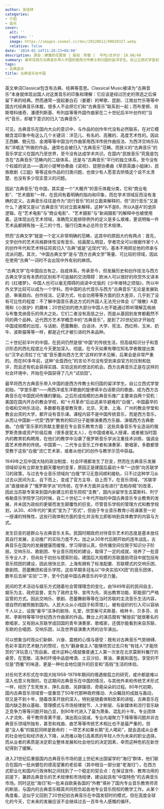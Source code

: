 ```yaml
---
author: 张佳林
categories:
- 介绍
- 音乐
cover:
  alt: ''
  caption: ''
  image: https://images.soomal.cc/doc/20120612/00020327.webp
  relative: false
date: '2014-01-14T11:28:23+08:00'
description: 源自：蝉雏的花雾居 | 版权：转载 |  平均/总评分：10.00/40
summary: 最早将西方古典音乐带入中国的是西方传教士和归国的留洋学生。自公立西式学堂初始，“学堂乐歌”――用西洋或东洋歌曲的旋律填半白话歌词的歌曲，成为西方古典音乐在中国民间传播的肇始。之后形成规模的古典音乐推广主要来自两个契机：美国在国内开办的教会学校，和“十月革命”后出逃来华避难的“白俄”……
tags:
- 古典音乐
title: 古典音乐在中国
---
```


英文单词Classical包含有古典、经典等意思。Classical Music被译为“古典音乐”本身就体现出国人对这类音乐的印象和理解：它应该是经过历史的筛选之后保留下来的经典。然而通常一提起姜白石（姜夔）的琴歌、昆剧、江南丝竹乐等等中国古代经典音乐体裁，很多人不会把它们和“古典音乐”联系到一起；而布里顿、肖斯塔科维奇、潘德列斯基、布列兹等等外国作曲家在二十世纪后半叶创作的“当代”音乐，却被下意识的归入“古典音乐”。

可见，古典音乐在国内大众的意识中，与作品的创作年代没有必然联系，在对它模糊含混印象中有这么几个关键词：洋范儿、有名的、高雅的、高度艺术性的。因此王西麟、鲍元恺、金湘等等中国当代作曲家用西洋传统作曲技法、为西洋交响乐队和“洋唱法”所做的作品，通常也会被归入“古典音乐”范畴。而狭义的“古典音乐”的音乐学定义在国内乃至世界，至今没有达成学术共识。在国内“民族音乐”究竟是包含在“古典音乐”范畴内的二级体系，还是与“古典音乐”平行的独立体系，至今没有个权威的说法――面对小提琴协奏曲《梁祝》、琵琶协奏曲《草原英雄小姐妹》、民族歌剧《江姐》等等这些作品的归类问题，也很少有人愿意去矫情这个说不太清楚、也没有多少现实意义的问题。

因此“古典音乐”在中国，其实是一个“大概齐”的音乐体裁分类，它和“商业电影”、“艺术摄影”一样，在民间有着明确的指向和印象，而在学术领域反而没有准确的定义。古典音乐往往是作为“流行音乐”的对立面来解释的，但“流行音乐”又是什么？通常又是以“古典音乐”的对立面来解释，这种“A不是B，所以A是A”的诡异逻辑，在“艺术电影”与“商业电影”、“艺术摄影”与“新闻摄影”的解释中也被使用着。这体现出在艺术领域，准确而又能排除例外的定义是多么艰难，更说明每一件艺术品都拥有独一无二的个性，强行归类未必总符合艺术规律。

然而“古典文学”就是一个定义非常明确的范畴，这其中的原因大约有两点：首先，文学创作的艺术风格群体性没有音乐、绘画那么明显，学者完全可以根据作家个人的创作年代和艺术特征将其归入“古典”或是“近现代”的，基本不用顾忌他的师承与流派问题。其次，“中国古典文学”是与“西方古典文学”等量、可比较的领域，因此在使用“古典”一词时不会出现中外有别的麻烦。

“古典文学”在中国自古有之，自成体系，传承至今，但发展历史和创作技法与西方古典文学没有本质的区别和不可逾越的交流障碍：欧洲人可以很好的欣赏外文译本的《红楼梦》，中国人也可以毫无障碍的阅读中文版的《少年维特之烦恼》，所以中外文学比较可以成为一个学科。而中国的古代音乐与西方“古典音乐”无论是发展轨迹、审美趋向、创作技法、记录方式、社会功用等等方面的巨大差异，几乎到了没有可比性的程度：不了解中国音乐表达方式的外国人无法充分体会《广陵散》A意境和《小放驴》的趣味；20世纪初的绝大部分中国人也不能通过聆听理解瓦格纳与布鲁克纳音乐的伟大之处。它们二者没有高低之分，而是从基因到发育都截然不同的两个品种。近代西方艺术学概念中的“古典音乐”，是到了20世纪初才开始在中国成规模的出现，与话剧、芭蕾舞剧、白话诗、大学、宪法、西红柿、玉米、奶牛、波斯猫等等一样，都是近代才被引进的外来品种。

二十世纪前半叶的中国，在民间仍然是很“中国”的传统生活，但高级知识分子和意识形态的西化程度比今天更加深入、彻底。在今天如果有哪位知名学者敢提出类似“汉字必须拉丁化”或“音乐要向西方乞灵”这样的学术见解，后果会是非常严重的。而在80多年前，这种“全盘西化”的言论不仅没有受到来自官方的压制和批评，而且还有机会获得实践、实验这些的想法的机会。西方古典音乐正是在这样的社会环境中，开始在中国获得了几片“试验田”。

最早将西方古典音乐带入中国的是西方传教士和归国的留洋学生。自公立西式学堂初始，“学堂乐歌”――用西洋或东洋歌曲的旋律填半白话歌词的歌曲，成为西方古典音乐在中国民间传播的肇始。之后形成规模的古典音乐推广主要来自两个契机：美国在国内开办的教会学校，和“十月革命”后出逃来华避难的“白俄”。中国最早的合唱和交响乐活动，多数都有基督教背景，北京、天津、上海、广州的教会学堂和教会出资的大学，都开设有音乐课。课程内容不是中国传统音乐，而是西方音乐，从而让中国新一代受“西学”教育的知识分子能够演奏西方乐器、演唱西方古典歌曲。“白俄”音乐家的贡献主要是在专业音乐教育方面：这些具备音乐专业造诣的俄罗斯贵族或资产阶级后裔（很多是犹太人），在中国或者私人授课，或者被当时国内的教育机构聘用，在他们的教学中沿袭了俄罗斯音乐学派注重技术训练、强调全面艺术修养的传统。中国第一、二代专业音乐工作者和演奏家、歌唱家，多数都曾受教于这些“白俄”流亡艺术家，或者从他们的创作与教学示范中获益。

1949年之后中国大陆的政治制度、社会环境都发生了巨变，然而在古典音乐发展领域却没有立即发生翻天覆地的变革，原因正是建国后最初十年“一边倒”向苏联学习的政策，与过去专业音乐领域向“白俄”学习无意间顺利接轨，只不过这种学习从过去以民间为主、自下而上，变成了官方主导、自上而下。在音乐领域，“苏联学派”直接继承了“俄罗斯学派”的传统，在学术方面并没有进行“去粕存精”的改革，因此当苏联专家来到国内新建立的音乐院校“支教”，国内派留学生去莫斯科、列宁格勒音乐学院学习的时候，自二十世纪二十年代开始的中国古典音乐专业教育的发展，并未因为政权的更替而发生颠覆性的巨变。尽管音乐学校的管理方式和教学规划，从30、40年代的“美式”变为了“苏式”，但由于专业音乐教育小班课甚至一对一授课的特殊性，这些行政体制方面的变化并没有立即影响到具体教学的内容与方式。

发生巨变的是群众与古典音乐关系。民国时期政府对待音乐艺术的态度是基本放任其自行发展，主动推广的实际力度不大。加之从30年代后期开始的连年战乱，古典音乐在国内的发展健康而缓慢，学习得很认真，但传播空间仅限于知识分子阶层。交响乐队、歌剧团、专业音乐院校的建设，取得了一定的成就，培养了一批音乐专业人才，但尚处于初创与摸索阶段。建国后大规模的苏联援助项目中就包括有音乐院团的建设，因此很快北京、上海有拥有了标准配置、苏联模式的交响乐团、歌剧院、芭蕾舞团和音乐学院，这些早期多冠名以“中央实验XX团”的音乐团体，数年后去掉“实验”二字，至今仍是中国古典音乐的中坚力量。

民间的艺术活动与娱乐方式随着社会管理理念的变化，由1949年前的民间自主、娱乐为主、政府监督，变为了政府主导、宣传为先、突出教育功能、职能部门严格监管的方式。因此交响乐、歌剧、芭蕾舞剧等等在当时苏联的主流音乐生活内容，很自然的被照搬到国内。人民大众从小戏园子和茶馆儿，被有组织的引入可以容纳千人以上、设施“豪华”洁净的剧场、礼堂，欣赏柴可夫斯基、格林卡、贝多芬、肖邦、李斯特等等19世纪西方作曲家的作品。舞台上的演员既有“解放前”就很著名的歌唱家，又有刚从苏联学成回国的青年演奏家、歌唱家，还偶尔能看到来自苏联、东欧的合唱团、交响乐团，以及世界级演奏大师的访华演出。

可以想象当时观众们新鲜、兴奋、震撼的心情与感受：既有对古典音乐气势磅礴、色彩丰富的艺术魅力的赞叹，也为“翻身做主人”能够欣赏过去只有“有钱人”才能欣赏的“洋玩意儿”而自豪。或许这种心情就像普通工人第一次坐在北京莫斯科餐厅的桌旁，在宽敞、洁净的环境中品尝啤酒、土豆沙拉、黄油、果酱和面包，享受的不仅是“西餐”的味道，更是一种社会地位提升的巨变和“高档”生活的体验。

对任何艺术形式在中国大陆1958-1979年期间的境遇做孤立的研究，或许都是难以深入也意义有限的。在这期间古典音乐在中国的情况，与其他外来和传统艺术形式一样，经历了生死攸关、挣扎自救、另辟蹊径、奇葩朵朵的过程。80年代初期，国内古典音乐领域曾一度重现了50年代那种政府推动、大众瞩目的成就与轰动，但又是不到十年，随着改革开放的深入，特别是随着体制改革的进程，古典音乐在国内缺乏群众基础、管理模式与市场规律脱节、人才断层、与新媒体和流行音乐缺乏竞争力等等问题开始凸显，到90年代进入了最为萧条、混乱的十年。专业团体人才流失、骨干教师青黄不接，演出观众锐减，专业内凝聚力下降等等问题并非古典音乐领域所独有，甚至和戏曲、曲艺等等传统艺术相比也不是最严重的，但是“没人看”的尴尬同样是致命的：一项艺术如果长期“无人喝彩”，就会造成从业者的社会地位和经济收入下降，从而难以吸引高素质的年轻人作为未来的职业选择。而从业者的素质是决定职业整体发展和社会地位的决定因素，幸而这种危机在新世纪得到了缓解。

进入21世纪后重振国内古典音乐市场的是上世纪末出国留学的“海归”群体，他们联合在国内一批尚健在的德高望重的老前辈（其中相当一部分是“老海归”），在西方式职业化和国内行政体制之间找到了一个稳定的契合点：在保证宣传、教育功用的前提下，兼顾古典音乐的艺术规律和市场规律，建设起具有“中国特色”的古典音乐市场。同时这批“海归”和一批来自欧美各国的“外教”填补了国内专业音乐教育师资的断层，与国内的古典音乐精英共同担负起各地专业音乐院校的教学工作。从某个角度看，这似乎又回到了20世纪初古典音乐在中国发轫时的模式，但在高度全球化的今天，它未来的发展应该不会继续过去一百年令人感慨的循环。